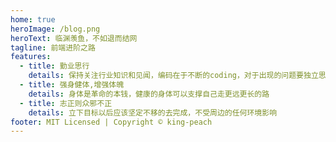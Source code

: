 ```yaml
---
home: true
heroImage: /blog.png
heroText: 临渊羡鱼，不如退而结网
tagline: 前端进阶之路
features:
  - title: 勤业思行
    details: 保持关注行业知识和见闻，编码在于不断的coding，对于出现的问题要独立思考，不可照抄临摹
  - title: 强身健体,增强体魄
    details: 身体是革命的本钱，健康的身体可以支撑自己走更远更长的路
  - title: 志正则众邪不正
    details: 立下目标以后应该坚定不移的去完成，不受周边的任何环境影响
footer: MIT Licensed | Copyright © king-peach
---
```

